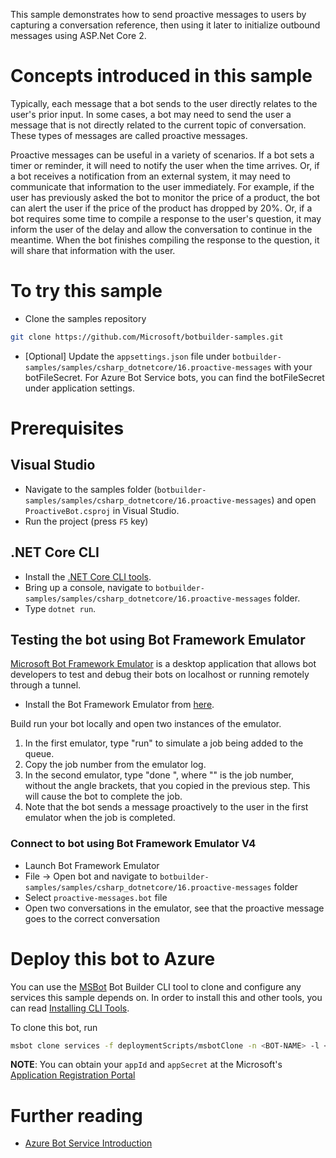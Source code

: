 This sample demonstrates how to send proactive messages to users by
capturing a conversation reference, then using it later to initialize
outbound messages using ASP.Net Core 2.

# Concepts introduced in this sample
Typically, each message that a bot sends to the user directly relates to the user's prior input. In some cases,
a bot may need to send the user a message that is not directly related to the current topic of conversation. These
types of messages are called proactive messages.

Proactive messages can be useful in a variety of scenarios. If a bot sets a timer or reminder, it will need to
notify the user when the time arrives. Or, if a bot receives a notification from an external system, it may need
to communicate that information to the user immediately. For example, if the user has previously asked the bot to
monitor the price of a product, the bot can alert the user if the price of the product has dropped by 20%. Or,
if a bot requires some time to compile a response to the user's question, it may inform the user of the delay
and allow the conversation to continue in the meantime. When the bot finishes compiling the response to the
question, it will share that information with the user.

# To try this sample

- Clone the samples repository
```bash
git clone https://github.com/Microsoft/botbuilder-samples.git
```
- [Optional] Update the `appsettings.json` file under `botbuilder-samples/samples/csharp_dotnetcore/16.proactive-messages` with your botFileSecret. For Azure Bot Service bots, you can find the botFileSecret under application settings.
# Prerequisites

## Visual Studio
- Navigate to the samples folder (`botbuilder-samples/samples/csharp_dotnetcore/16.proactive-messages`) and open `ProactiveBot.csproj` in Visual Studio.
- Run the project (press `F5` key)

## .NET Core CLI
- Install the [.NET Core CLI tools](https://docs.microsoft.com/en-us/dotnet/core/tools/?tabs=netcore2x). 
- Bring up a console, navigate to `botbuilder-samples/samples/csharp_dotnetcore/16.proactive-messages` folder.
- Type `dotnet run`.

## Testing the bot using Bot Framework Emulator
[Microsoft Bot Framework Emulator](https://github.com/microsoft/botframework-emulator) is a desktop application that allows bot developers to test and debug their bots on localhost or running remotely through a tunnel.
- Install the Bot Framework Emulator from [here](https://aka.ms/botframework-emulator).

Build run your bot locally and open two instances of the emulator.

1. In the first emulator, type "run" to simulate a job being added to the queue.
1. Copy the job number from the emulator log.
1. In the second emulator, type "done <jobNumber>", where "<jobNumber>" is the job number, without the angle brackets, that you copied in the previous step. This will cause the bot to complete the job.
1. Note that the bot sends a message proactively to the user in the first emulator when the job is completed.

### Connect to bot using Bot Framework Emulator V4
- Launch Bot Framework Emulator
- File -> Open bot and navigate to `botbuilder-samples/samples/csharp_dotnetcore/16.proactive-messages` folder
- Select `proactive-messages.bot` file
- Open two conversations in the emulator, see that the proactive message goes to the correct conversation

# Deploy this bot to Azure
You can use the [MSBot](https://github.com/microsoft/botbuilder-tools) Bot Builder CLI tool to clone and configure any services this sample depends on. In order to install this and other tools, you can read [Installing CLI Tools](../../../Installing_CLI_tools.md).

To clone this bot, run
```bash
msbot clone services -f deploymentScripts/msbotClone -n <BOT-NAME> -l <Azure-location> --subscriptionId <Azure-subscription-id> --appId <YOUR APP ID> --appSecret <YOUR APP SECRET PASSWORD>
```

**NOTE**: You can obtain your `appId` and `appSecret` at the Microsoft's [Application Registration Portal](https://apps.dev.microsoft.com/)

# Further reading
- [Azure Bot Service Introduction](https://docs.microsoft.com/en-us/azure/bot-service/bot-service-overview-introduction?view=azure-bot-service-4.0)
